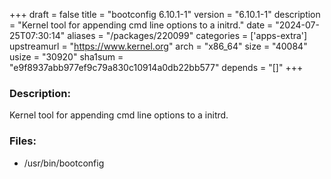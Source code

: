 +++
draft = false
title = "bootconfig 6.10.1-1"
version = "6.10.1-1"
description = "Kernel tool for appending cmd line options to a initrd."
date = "2024-07-25T07:30:14"
aliases = "/packages/220099"
categories = ['apps-extra']
upstreamurl = "https://www.kernel.org"
arch = "x86_64"
size = "40084"
usize = "30920"
sha1sum = "e9f8937abb977ef9c79a830c10914a0db22bb577"
depends = "[]"
+++
### Description: 
Kernel tool for appending cmd line options to a initrd.

### Files: 
* /usr/bin/bootconfig
